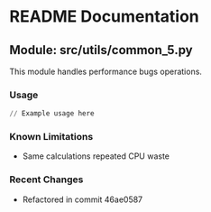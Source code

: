 # README Documentation

## Module: src/utils/common_5.py

This module handles performance bugs operations.

### Usage

```python
// Example usage here
```

### Known Limitations

- Same calculations repeated CPU waste

### Recent Changes

- Refactored in commit 46ae0587
